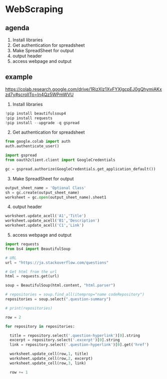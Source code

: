 # WebScraping

## agenda
1. Install libraries
2. Get authentication for spreadsheet
3. Make SpreadSheet for output
4. output header
5. access webpage and output

## example
https://colab.research.google.com/drive/1RizXlz1XvFYXlgcpEJ0gQhymiAKxzd7y#scrollTo=In4Qz5WPmWVU

1. Install libraries

  ```Python
  !pip install beautifulsoup4
  !pip install requests
  !pip install --upgrade -q gspread
  ```

2. Get authentication for spreadsheet

  ```Python
  from google.colab import auth
  auth.authenticate_user()

  import gspread
  from oauth2client.client import GoogleCredentials

  gc = gspread.authorize(GoogleCredentials.get_application_default())
  ```

3. Make SpreadSheet for output

  ```Python
  output_sheet_name = 'Optional Class'
  sh = gc.create(output_sheet_name)
  worksheet = gc.open(output_sheet_name).sheet1
  ```

4. output header

  ```Python
  worksheet.update_acell('A1','Title')
  worksheet.update_acell('B1','Description')
  worksheet.update_acell('C1','Link')
  ```

5. access webpage and output

  ```Python
  import requests
  from bs4 import BeautifulSoup

  # URL
  url = "https://ja.stackoverflow.com/questions"

  # Get html from the url
  html = requests.get(url)

  soup = BeautifulSoup(html.content, "html.parser")

  # repositories = soup.find_all(itemprop="name codeRepository")
  repositories = soup.select(".question-summary")

  # print(repositories)

  row = 2

  for repository in repositories:

    title = repository.select('.question-hyperlink')[0].string
    excerpt = repository.select('.excerpt')[0].string
    link = repository.select('.question-hyperlink')[0].get('href')

    worksheet.update_cell(row,1, title)
    worksheet.update_cell(row,2, excerpt)
    worksheet.update_cell(row,3, link)

    row += 1

  ```